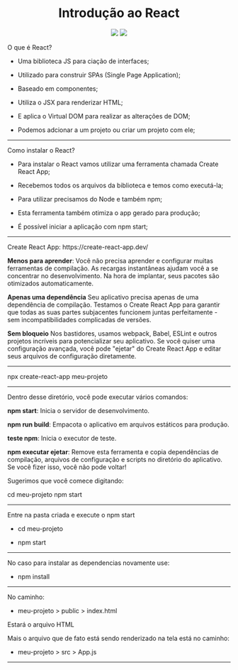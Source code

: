 <h1 align="center"> Introdução ao React </h1>

<p align="center">
<img src="http://img.shields.io/static/v1?label=STATUS&message=EM%20DESENVOLVIMENTO&color=GREEN&style=for-the-badge"/>
<img src="https://img.shields.io/static/v1?label=Linguagem de programação&message=React&color=d3d523&style=for-the-badge&logo=React"/>
</p>

<p>O que é React?

* Uma biblioteca JS para ciação de interfaces;

* Utilizado para construir SPAs (Single Page Application);

* Baseado em componentes;

* Utiliza o JSX para renderizar HTML;

* E aplica o Virtual DOM para realizar as alterações de DOM;

* Podemos adcionar a um projeto ou criar um projeto com ele;</p>

<hr/>

<p>Como instalar o React?

* Para instalar o React vamos utilizar uma ferramenta chamada Create React App;

* Recebemos todos os arquivos da biblioteca e temos como executá-la;

* Para utilizar precisamos do Node e também npm;

* Esta ferramenta também otimiza o app gerado para produção;

* É possível iniciar a aplicação com npm start;</p>

<hr/>

<p>Create React App: https://create-react-app.dev/

<b>Menos para aprender</b>:
Você não precisa aprender e configurar muitas ferramentas de compilação. As recargas instantâneas ajudam você a se concentrar no desenvolvimento. Na hora de implantar, seus pacotes são otimizados automaticamente.

<b>Apenas uma dependência</b>
Seu aplicativo precisa apenas de uma dependência de compilação. Testamos o Create React App para garantir que todas as suas partes subjacentes funcionem juntas perfeitamente - sem incompatibilidades complicadas de versões.

<b>Sem bloqueio</b>
Nos bastidores, usamos webpack, Babel, ESLint e outros projetos incríveis para potencializar seu aplicativo. Se você quiser uma configuração avançada, você pode "ejetar" do Create React App e editar seus arquivos de configuração diretamente.</p>

<hr/>

<p>npx create-react-app meu-projeto</p>

<hr/>

<p>Dentro desse diretório, você pode executar vários comandos:

   <b>npm start</b>: 
     Inicia o servidor de desenvolvimento.

   <b>npm run build</b>:
     Empacota o aplicativo em arquivos estáticos para produção.

   <b>teste npm</b>:
     Inicia o executor de teste.

   <b>npm executar ejetar</b>:
     Remove esta ferramenta e copia dependências de compilação, arquivos de configuração
     e scripts no diretório do aplicativo. Se você fizer isso, você não pode voltar!

Sugerimos que você comece digitando:

   cd meu-projeto
   npm start</p>

<hr/>

<p>Entre na pasta criada e execute o npm start

* cd meu-projeto

* npm start</p>

<hr/>

<p>No caso para instalar as dependencias novamente use:

* npm install</p>

<hr/>

<p>No caminho:

* meu-projeto > public > index.html 

Estará o arquivo HTML

Mais o arquivo que de fato está sendo renderizado na tela está no caminho:

* meu-projeto > src > App.js</p>
<hr/>